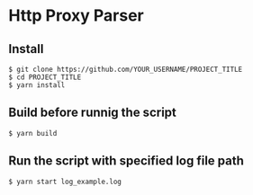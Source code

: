 # Http Proxy Parser


## Install

    $ git clone https://github.com/YOUR_USERNAME/PROJECT_TITLE
    $ cd PROJECT_TITLE
    $ yarn install
    
## Build before runnig the script

    $ yarn build

## Run the script with specified log file path

    $ yarn start log_example.log

